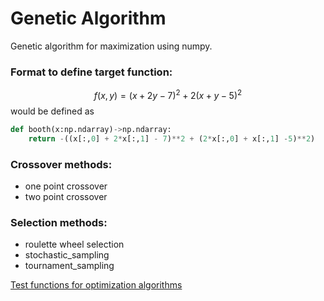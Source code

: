 # Genetic Algorithm

Genetic algorithm for maximization using numpy.

### Format to define target function:

$$ f(x,y) = (x+2y-7)^2 +2(x+y-5)^2 $$
would be defined as 


```python
def booth(x:np.ndarray)->np.ndarray:
    return -((x[:,0] + 2*x[:,1] - 7)**2 + (2*x[:,0] + x[:,1] -5)**2)
```

### Crossover methods:
- one point crossover
- two point crossover

### Selection methods:
- roulette wheel selection
- stochastic_sampling
- tournament_sampling


[Test functions for optimization algorithms](https://en.wikipedia.org/wiki/Test_functions_for_optimization)